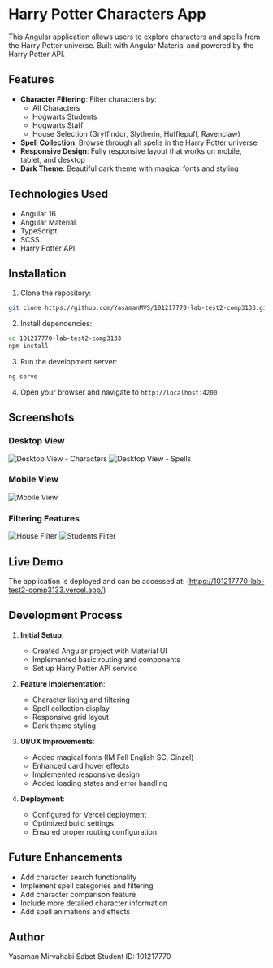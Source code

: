 # Harry Potter Characters App

This Angular application allows users to explore characters and spells from the Harry Potter universe. Built with Angular Material and powered by the Harry Potter API.

## Features

- **Character Filtering**: Filter characters by:
  - All Characters
  - Hogwarts Students
  - Hogwarts Staff
  - House Selection (Gryffindor, Slytherin, Hufflepuff, Ravenclaw)
- **Spell Collection**: Browse through all spells in the Harry Potter universe
- **Responsive Design**: Fully responsive layout that works on mobile, tablet, and desktop
- **Dark Theme**: Beautiful dark theme with magical fonts and styling

## Technologies Used

- Angular 16
- Angular Material
- TypeScript
- SCSS
- Harry Potter API

## Installation

1. Clone the repository:
```bash
git clone https://github.com/YasamanMVS/101217770-lab-test2-comp3133.git
```

2. Install dependencies:
```bash
cd 101217770-lab-test2-comp3133
npm install
```

3. Run the development server:
```bash
ng serve
```

4. Open your browser and navigate to `http://localhost:4200`

## Screenshots

### Desktop View
![Desktop View - Characters](screenshots/desktop-characters.png)
![Desktop View - Spells](screenshots/desktop-spells.png)


### Mobile View
![Mobile View](screenshots/mobile-view.png)

### Filtering Features
![House Filter](screenshots/house-filter.png)
![Students Filter](screenshots/students-filter.png)

## Live Demo

The application is deployed and can be accessed at: (https://101217770-lab-test2-comp3133.vercel.app/)

## Development Process

1. **Initial Setup**:
   - Created Angular project with Material UI
   - Implemented basic routing and components
   - Set up Harry Potter API service

2. **Feature Implementation**:
   - Character listing and filtering
   - Spell collection display
   - Responsive grid layout
   - Dark theme styling

3. **UI/UX Improvements**:
   - Added magical fonts (IM Fell English SC, Cinzel)
   - Enhanced card hover effects
   - Implemented responsive design
   - Added loading states and error handling

4. **Deployment**:
   - Configured for Vercel deployment
   - Optimized build settings
   - Ensured proper routing configuration

## Future Enhancements

- Add character search functionality
- Implement spell categories and filtering
- Add character comparison feature
- Include more detailed character information
- Add spell animations and effects

## Author

Yasaman Mirvahabi Sabet
Student ID: 101217770
